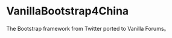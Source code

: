VanillaBootstrap4China
======================

The Bootstrap framework from Twitter ported to Vanilla Forums。